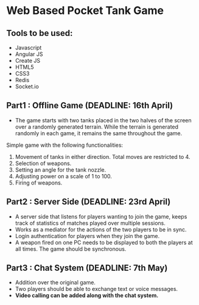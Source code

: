# Web Based Pocket Tank Game 

## Tools to be used: 
- Javascript
- Angular JS
- Create JS
- HTML5
- CSS3
- Redis
- Socket.io

## Part1 : Offline Game (DEADLINE: 16th April)
- The game starts with two tanks placed in the two halves of the screen over a randomly generated terrain. While the terrain is generated randomly in each game, it remains the same throughout the game. 

Simple game with the following functionalities:
1. Movement of tanks in either direction. Total moves are restricted to 4.
2. Selection of weapons. 
3. Setting an angle for the tank nozzle. 
4. Adjusting power on a scale of 1 to 100.
5. Firing of weapons.

## Part2 : Server Side (DEADLINE: 23rd April) 
- A server side that listens for players wanting to join the game, keeps track of statistics of matches played over multiple sessions.
- Works as a mediator for the actions of the two players to be in sync.
- Login authentication for players when they join the game. 
- A weapon fired on one PC needs to be displayed to both the players at all times. The game should be synchronous. 

## Part3 : Chat System (DEADLINE: 7th May)
- Addition over the original game. 
- Two players should be able to exchange text or voice messages. 
- **Video calling can be added along with the chat system.**